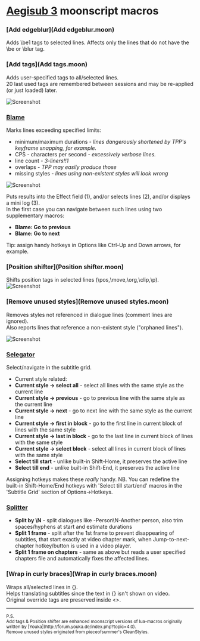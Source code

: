 [Aegisub 3](https://github.com/Aegisub/Aegisub) moonscript macros
========

### [Add edgeblur](Add edgeblur.moon)
Adds \\be1 tags to selected lines.
Affects only the lines that do not have the \be or \blur tag.

### [Add tags](Add tags.moon)
Adds user-specified tags to all/selected lines.<br>
20 last used tags are remembered between sessions and may be re-applied (or just loaded) later.

![Screenshot](http://img542.imageshack.us/img542/8342/ufhi.png)

### [Blame](Blame.moon)
Marks lines exceeding specified limits:
* minimum/maximum durations - *lines dangerously shortened by TPP's keyframe snapping, for example.*
* CPS - characters per second - *excessively verbose lines.*
* line count - *3-liners!!1*
* overlaps - *TPP may easily produce those*
* missing styles - *lines using non-existent styles will look wrong*

![Screenshot](http://img801.imageshack.us/img801/1775/p620.png)

Puts results into the Effect field (1), and/or selects lines (2), and/or displays a mini log (3).<br>
In the first case you can navigate between such lines using two supplementary macros:
* **Blame: Go to previous**
* **Blame: Go to next**

Tip: assign handy hotkeys in Options like Ctrl-Up and Down arrows, for example.

### [Position shifter](Position shifter.moon)
Shifts position tags in selected lines (\pos,\move,\org,\clip,\p).
![Screenshot](http://i.imgur.com/MGzi22j.png)

### [Remove unused styles](Remove unused styles.moon)
Removes styles not referenced in dialogue lines (comment lines are ignored).<br>
Also reports lines that reference a non-existent style ("orphaned lines").

![Screenshot](http://img203.imageshack.us/img203/6941/eas7.png)

### [Selegator](Selegator.moon)
Select/navigate in the subtitle grid.

* Current style related:
 * **Current style -> select all** - select all lines with the same style as the current line
 * **Current style -> previous** - go to previous line with the same style as the current line
 * **Current style -> next** - go to next line with the same style as the current line
 * **Current style -> first in block** - go to the first line in current block of lines with the same style
 * **Current style -> last in block** - go to the last line in current block of lines with the same style
 * **Current style -> select block** - select all lines in current block of lines with the same style
* **Select till start** - unlike built-in Shift-Home, it preserves the active line
* **Select till end** - unlike built-in Shift-End, it preserves the active line

Assigning hotkeys makes these _really_ handy.
NB. You can redefine the built-in Shift-Home/End hotkeys with 'Select till start/end' macros in the 'Subtitle Grid' section of Options->Hotkeys.

### [Splitter](Splitter.moon)

* **Split by \\N** - split dialogues like -Person\N-Another person, also trim spaces/hyphens at start and estimate durations
* **Split 1 frame** - split after the 1st frame to prevent disappearing of subtitles, that start exactly at video chapter mark, when Jump-to-next-chapter hotkey/button is used in a video player.
* **Split 1 frame on chapters** - same as above but reads a user specified chapters file and automatically fixes the affected lines.

### [Wrap in curly braces](Wrap in curly braces.moon)
Wraps all/selected lines in {}.<br>
Helps translating subtitles since the text in {} isn't shown on video.<br>
Original override tags are preserved inside \<\>.

- - -
<sup>
P.S.
<br/>
Add tags & Position shifter are enhanced moonscript versions of lua-macros originally written by [Youka](http://forum.youka.de/index.php?topic=4.0).
<br/>
Remove unused styles originated from pieceofsummer's CleanStyles.
</sup>
